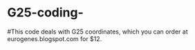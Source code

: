# G25-coding-

#This code deals with G25 coordinates, which you can order at eurogenes.blogspot.com for $12. 
